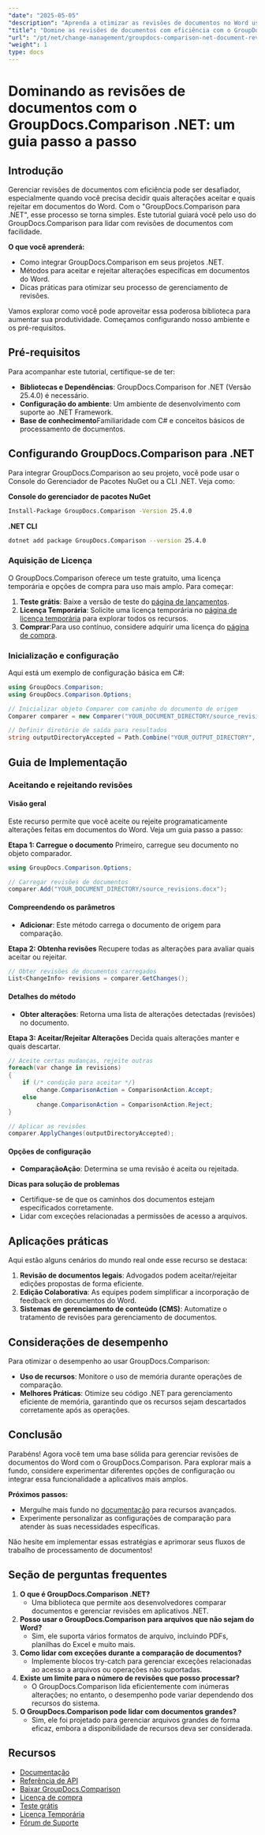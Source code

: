 ```yaml
---
"date": "2025-05-05"
"description": "Aprenda a otimizar as revisões de documentos no Word usando o GroupDocs.Comparison para .NET. Descubra métodos para aceitar ou rejeitar alterações sem esforço."
"title": "Domine as revisões de documentos com eficiência com o GroupDocs.Comparison .NET - Um guia abrangente"
"url": "/pt/net/change-management/groupdocs-comparison-net-document-revisions-guide/"
"weight": 1
type: docs
---
```

# Dominando as revisões de documentos com o GroupDocs.Comparison .NET: um guia passo a passo

## Introdução
Gerenciar revisões de documentos com eficiência pode ser desafiador, especialmente quando você precisa decidir quais alterações aceitar e quais rejeitar em documentos do Word. Com o "GroupDocs.Comparison para .NET", esse processo se torna simples. Este tutorial guiará você pelo uso do GroupDocs.Comparison para lidar com revisões de documentos com facilidade.

**O que você aprenderá:**
- Como integrar GroupDocs.Comparison em seus projetos .NET.
- Métodos para aceitar e rejeitar alterações específicas em documentos do Word.
- Dicas práticas para otimizar seu processo de gerenciamento de revisões.

Vamos explorar como você pode aproveitar essa poderosa biblioteca para aumentar sua produtividade. Começamos configurando nosso ambiente e os pré-requisitos.

## Pré-requisitos
Para acompanhar este tutorial, certifique-se de ter:
- **Bibliotecas e Dependências**: GroupDocs.Comparison for .NET (Versão 25.4.0) é necessário.
- **Configuração do ambiente**: Um ambiente de desenvolvimento com suporte ao .NET Framework.
- **Base de conhecimento**Familiaridade com C# e conceitos básicos de processamento de documentos.

## Configurando GroupDocs.Comparison para .NET
Para integrar GroupDocs.Comparison ao seu projeto, você pode usar o Console do Gerenciador de Pacotes NuGet ou a CLI .NET. Veja como:

**Console do gerenciador de pacotes NuGet**
```bash
Install-Package GroupDocs.Comparison -Version 25.4.0
```

**.NET CLI**
```bash
dotnet add package GroupDocs.Comparison --version 25.4.0
```

### Aquisição de Licença
O GroupDocs.Comparison oferece um teste gratuito, uma licença temporária e opções de compra para uso mais amplo. Para começar:
1. **Teste grátis**: Baixe a versão de teste do [página de lançamentos](https://releases.groupdocs.com/comparison/net/).
2. **Licença Temporária**: Solicite uma licença temporária no [página de licença temporária](https://purchase.groupdocs.com/temporary-license/) para explorar todos os recursos.
3. **Comprar**:Para uso contínuo, considere adquirir uma licença do [página de compra](https://purchase.groupdocs.com/buy).

### Inicialização e configuração
Aqui está um exemplo de configuração básica em C#:
```csharp
using GroupDocs.Comparison;
using GroupDocs.Comparison.Options;

// Inicializar objeto Comparer com caminho do documento de origem
Comparer comparer = new Comparer("YOUR_DOCUMENT_DIRECTORY/source_revisions.docx");

// Definir diretório de saída para resultados
string outputDirectoryAccepted = Path.Combine("YOUR_OUTPUT_DIRECTORY", "accepted_changes.docx");
```

## Guia de Implementação
### Aceitando e rejeitando revisões
#### Visão geral
Este recurso permite que você aceite ou rejeite programaticamente alterações feitas em documentos do Word. Veja um guia passo a passo:

**Etapa 1: Carregue o documento**
Primeiro, carregue seu documento no objeto comparador.
```csharp
using GroupDocs.Comparison.Options;

// Carregar revisões de documentos
comparer.Add("YOUR_DOCUMENT_DIRECTORY/source_revisions.docx");
```

#### Compreendendo os parâmetros
- **Adicionar**: Este método carrega o documento de origem para comparação.

**Etapa 2: Obtenha revisões**
Recupere todas as alterações para avaliar quais aceitar ou rejeitar.
```csharp
// Obter revisões de documentos carregados
List<ChangeInfo> revisions = comparer.GetChanges();
```

#### Detalhes do método
- **Obter alterações**: Retorna uma lista de alterações detectadas (revisões) no documento.

**Etapa 3: Aceitar/Rejeitar Alterações**
Decida quais alterações manter e quais descartar.
```csharp
// Aceite certas mudanças, rejeite outras
foreach(var change in revisions)
{
    if (/* condição para aceitar */)
        change.ComparisonAction = ComparisonAction.Accept;
    else
        change.ComparisonAction = ComparisonAction.Reject;
}

// Aplicar as revisões
comparer.ApplyChanges(outputDirectoryAccepted);
```

#### Opções de configuração
- **ComparaçãoAção**: Determina se uma revisão é aceita ou rejeitada.

**Dicas para solução de problemas**
- Certifique-se de que os caminhos dos documentos estejam especificados corretamente.
- Lidar com exceções relacionadas a permissões de acesso a arquivos.

## Aplicações práticas
Aqui estão alguns cenários do mundo real onde esse recurso se destaca:
1. **Revisão de documentos legais**: Advogados podem aceitar/rejeitar edições propostas de forma eficiente.
2. **Edição Colaborativa**: As equipes podem simplificar a incorporação de feedback em documentos do Word.
3. **Sistemas de gerenciamento de conteúdo (CMS)**: Automatize o tratamento de revisões para gerenciamento de documentos.

## Considerações de desempenho
Para otimizar o desempenho ao usar GroupDocs.Comparison:
- **Uso de recursos**: Monitore o uso de memória durante operações de comparação.
- **Melhores Práticas**: Otimize seu código .NET para gerenciamento eficiente de memória, garantindo que os recursos sejam descartados corretamente após as operações.

## Conclusão
Parabéns! Agora você tem uma base sólida para gerenciar revisões de documentos do Word com o GroupDocs.Comparison. Para explorar mais a fundo, considere experimentar diferentes opções de configuração ou integrar essa funcionalidade a aplicativos mais amplos.

**Próximos passos:**
- Mergulhe mais fundo no [documentação](https://docs.groupdocs.com/comparison/net/) para recursos avançados.
- Experimente personalizar as configurações de comparação para atender às suas necessidades específicas.

Não hesite em implementar essas estratégias e aprimorar seus fluxos de trabalho de processamento de documentos!

## Seção de perguntas frequentes
1. **O que é GroupDocs.Comparison .NET?**
   - Uma biblioteca que permite aos desenvolvedores comparar documentos e gerenciar revisões em aplicativos .NET.
2. **Posso usar o GroupDocs.Comparison para arquivos que não sejam do Word?**
   - Sim, ele suporta vários formatos de arquivo, incluindo PDFs, planilhas do Excel e muito mais.
3. **Como lidar com exceções durante a comparação de documentos?**
   - Implemente blocos try-catch para gerenciar exceções relacionadas ao acesso a arquivos ou operações não suportadas.
4. **Existe um limite para o número de revisões que posso processar?**
   - O GroupDocs.Comparison lida eficientemente com inúmeras alterações; no entanto, o desempenho pode variar dependendo dos recursos do sistema.
5. **O GroupDocs.Comparison pode lidar com documentos grandes?**
   - Sim, ele foi projetado para gerenciar arquivos grandes de forma eficaz, embora a disponibilidade de recursos deva ser considerada.

## Recursos
- [Documentação](https://docs.groupdocs.com/comparison/net/)
- [Referência de API](https://reference.groupdocs.com/comparison/net/)
- [Baixar GroupDocs.Comparison](https://releases.groupdocs.com/comparison/net/)
- [Licença de compra](https://purchase.groupdocs.com/buy)
- [Teste grátis](https://releases.groupdocs.com/comparison/net/)
- [Licença Temporária](https://purchase.groupdocs.com/temporary-license/)
- [Fórum de Suporte](https://forum.groupdocs.com/c/comparison/)